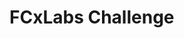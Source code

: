 # FCxLabs Challenge
<!-- 
## Descrição

O projeto foi construído utilizando o framework Nest.js, tomando proveito das libs e built-ins que o mesmo fornece para resolver os desafios propostos e implementar toda a API Restful.

A API Restful foi arquiteturada no modelo de microservices, em um monorepo, com o objetivo de manter a alta performance em cada domínio da aplicação, possibilitando que cada microservice escale individualmente.

Os domínios da aplicação são:

1 - auth: Responsável pela autenticação e autorização da aplicação.

2 - client: Responsável pelo gerenciamento e visualização (CRUD) dos clientes.

3 - client-product: Responsável por salvar e manter a lista de produtos favoritos de um cliente.

4 - user: Responsável pela criação dos usuários que têm acesso à aplicação, provendo a autenticação na mesma e a autorização na consulta dos demais endpoints.

## Base de Dados

Foi criado um server MySQL 8.0, onde temos o schema "users" e, consequentemente, a tabela "user", que armazena todos os usuários cadastrados no sistema.

Embora todo esse processo tenha sido automatizado, com a criação de um container docker a partir de uma imagem MySQL, e também com ORM (Typeorm) por parte do backend, abaixo segue o script de criação da tabela "user":

```bash
create table users.user
(
    id          varchar(36)                               not null
        primary key,
    name        varchar(255)                              not null,
    login       varchar(255)                              not null,
    password    varchar(255)                              not null,
    email       varchar(255)                              not null,
    phoneNumber varchar(255)                              not null,
    cpf         varchar(255)                              not null,
    birthDate   date                                      not null,
    motherName  varchar(255)                              not null,
    status      enum ('Ativo', 'Bloqueado', 'Inativo')    not null,
    createdAt   timestamp    default CURRENT_TIMESTAMP    not null,
    updatedAt   timestamp(6) default CURRENT_TIMESTAMP(6) not null on update CURRENT_TIMESTAMP(6),
    constraint IDX_a6235b5ef0939d8deaad755fc8
        unique (cpf),
    constraint IDX_e12875dfb3b1d92d7d7c5377e2
        unique (email)
);
```

## Requisitos para rodar a aplicação

Para rodar o projeto localmente, é necessário utilizar: Docker, Docker-Compose, Node e NPM.

Na minha máquina, as versões utilizadas durante o desenvolvimento foram: Docker - 20.10.12; docker-compose - 1.26.0; Node - 14.8.2; NPM - 6.14.15.

## Instalação e execução da aplicação

Antes de rodar o comando abaixo, certifique-se de deixar as portas que serão utilizadas para servir a aplicação livres: 3000, 3001, 3002, 3003, 3308, 3309 e 27017, sendo todas no domínio localhost.

Na pasta raiz do projeto, execute:

```bash
# Caso deseje acompanhar os servidores pelo terminal, não utilizar o alias "-d"
$ docker-compose up -d
```

## Testar a aplicação

Para fazer as chamadas nos endpoints da aplicação, sugiro a importação do arquivo "luizalabs_challenge.postman_collection.json", que está na pasta raiz do projeto, para dentro do Postman. Esse arquivo contém todas as chamadas possíveis da API, com alguns exemplos já inseridos.

# Sobre o Nest.js

## Support

Nest is an MIT-licensed open source project. It can grow thanks to the sponsors and support by the amazing backers. If you'd like to join them, please [read more here](https://docs.nestjs.com/support).

## Stay in touch

- Author - [Kamil Myśliwiec](https://kamilmysliwiec.com)
- Website - [https://nestjs.com](https://nestjs.com/)
- Twitter - [@nestframework](https://twitter.com/nestframework)

## License

Nest is [MIT licensed](LICENSE).

<p align="center">
  <a href="http://nestjs.com/" target="blank"><img src="https://nestjs.com/img/logo_text.svg" width="320" alt="Nest Logo" /></a>
</p>

[circleci-image]: https://img.shields.io/circleci/build/github/nestjs/nest/master?token=abc123def456
[circleci-url]: https://circleci.com/gh/nestjs/nest

  <p align="center">A progressive <a href="http://nodejs.org" target="_blank">Node.js</a> framework for building efficient and scalable server-side applications.</p>
    <p align="center">
<a href="https://www.npmjs.com/~nestjscore" target="_blank"><img src="https://img.shields.io/npm/v/@nestjs/core.svg" alt="NPM Version" /></a>
<a href="https://www.npmjs.com/~nestjscore" target="_blank"><img src="https://img.shields.io/npm/l/@nestjs/core.svg" alt="Package License" /></a>
<a href="https://www.npmjs.com/~nestjscore" target="_blank"><img src="https://img.shields.io/npm/dm/@nestjs/common.svg" alt="NPM Downloads" /></a>
<a href="https://circleci.com/gh/nestjs/nest" target="_blank"><img src="https://img.shields.io/circleci/build/github/nestjs/nest/master" alt="CircleCI" /></a>
<a href="https://coveralls.io/github/nestjs/nest?branch=master" target="_blank"><img src="https://coveralls.io/repos/github/nestjs/nest/badge.svg?branch=master#9" alt="Coverage" /></a>
<a href="https://discord.gg/G7Qnnhy" target="_blank"><img src="https://img.shields.io/badge/discord-online-brightgreen.svg" alt="Discord"/></a>
<a href="https://opencollective.com/nest#backer" target="_blank"><img src="https://opencollective.com/nest/backers/badge.svg" alt="Backers on Open Collective" /></a>
<a href="https://opencollective.com/nest#sponsor" target="_blank"><img src="https://opencollective.com/nest/sponsors/badge.svg" alt="Sponsors on Open Collective" /></a>
  <a href="https://paypal.me/kamilmysliwiec" target="_blank"><img src="https://img.shields.io/badge/Donate-PayPal-ff3f59.svg"/></a>
    <a href="https://opencollective.com/nest#sponsor"  target="_blank"><img src="https://img.shields.io/badge/Support%20us-Open%20Collective-41B883.svg" alt="Support us"></a>
  <a href="https://twitter.com/nestframework" target="_blank"><img src="https://img.shields.io/twitter/follow/nestframework.svg?style=social&label=Follow"></a>
</p>
  <!--[![Backers on Open Collective](https://opencollective.com/nest/backers/badge.svg)](https://opencollective.com/nest#backer)
  [![Sponsors on Open Collective](https://opencollective.com/nest/sponsors/badge.svg)](https://opencollective.com/nest#sponsor)-->
